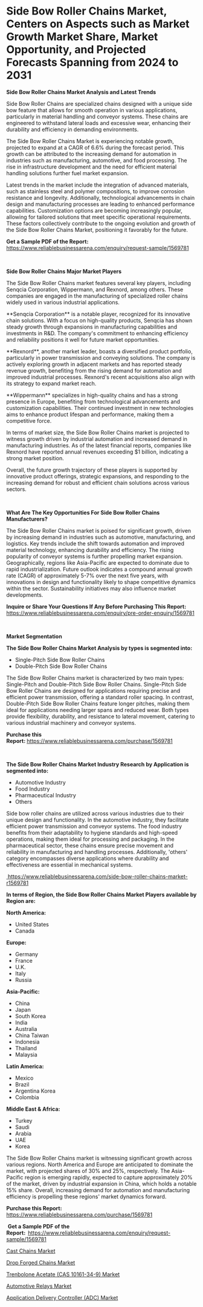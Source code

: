 <p><h1>Side Bow Roller Chains Market, Centers on Aspects such as Market Growth Market Share, Market Opportunity, and Projected Forecasts Spanning from 2024 to 2031</h1></p><p><strong>Side Bow Roller Chains Market Analysis and Latest Trends</strong></p>
<p><p>Side Bow Roller Chains are specialized chains designed with a unique side bow feature that allows for smooth operation in various applications, particularly in material handling and conveyor systems. These chains are engineered to withstand lateral loads and excessive wear, enhancing their durability and efficiency in demanding environments.</p><p>The Side Bow Roller Chains Market is experiencing notable growth, projected to expand at a CAGR of 6.6% during the forecast period. This growth can be attributed to the increasing demand for automation in industries such as manufacturing, automotive, and food processing. The rise in infrastructure development and the need for efficient material handling solutions further fuel market expansion. </p><p>Latest trends in the market include the integration of advanced materials, such as stainless steel and polymer compositions, to improve corrosion resistance and longevity. Additionally, technological advancements in chain design and manufacturing processes are leading to enhanced performance capabilities. Customization options are becoming increasingly popular, allowing for tailored solutions that meet specific operational requirements. These factors collectively contribute to the ongoing evolution and growth of the Side Bow Roller Chains Market, positioning it favorably for the future.</p></p>
<p><strong>Get a Sample PDF of the Report:&nbsp;</strong> <a href="https://www.reliablebusinessarena.com/enquiry/request-sample/1569781?utm_campaign=1444&utm_medium=2&utm_source=Github&utm_content=ia&utm_term=14102024&utm_id=side-bow-roller-chains">https://www.reliablebusinessarena.com/enquiry/request-sample/1569781</a></p>
<p>&nbsp;</p>
<p><strong>Side Bow Roller Chains Major Market Players</strong></p>
<p><p>The Side Bow Roller Chains market features several key players, including Senqcia Corporation, Wippermann, and Rexnord, among others. These companies are engaged in the manufacturing of specialized roller chains widely used in various industrial applications.</p><p>**Senqcia Corporation** is a notable player, recognized for its innovative chain solutions. With a focus on high-quality products, Senqcia has shown steady growth through expansions in manufacturing capabilities and investments in R&D. The company's commitment to enhancing efficiency and reliability positions it well for future market opportunities.</p><p>**Rexnord**, another market leader, boasts a diversified product portfolio, particularly in power transmission and conveying solutions. The company is actively exploring growth in adjacent markets and has reported steady revenue growth, benefiting from the rising demand for automation and improved industrial processes. Rexnord's recent acquisitions also align with its strategy to expand market reach.</p><p>**Wippermann** specializes in high-quality chains and has a strong presence in Europe, benefiting from technological advancements and customization capabilities. Their continued investment in new technologies aims to enhance product lifespan and performance, making them a competitive force.</p><p>In terms of market size, the Side Bow Roller Chains market is projected to witness growth driven by industrial automation and increased demand in manufacturing industries. As of the latest financial reports, companies like Rexnord have reported annual revenues exceeding $1 billion, indicating a strong market position.</p><p>Overall, the future growth trajectory of these players is supported by innovative product offerings, strategic expansions, and responding to the increasing demand for robust and efficient chain solutions across various sectors.</p></p>
<p>&nbsp;</p>
<p><strong>What Are The Key Opportunities For Side Bow Roller Chains Manufacturers?</strong></p>
<p><p>The Side Bow Roller Chains market is poised for significant growth, driven by increasing demand in industries such as automotive, manufacturing, and logistics. Key trends include the shift towards automation and improved material technology, enhancing durability and efficiency. The rising popularity of conveyor systems is further propelling market expansion. Geographically, regions like Asia-Pacific are expected to dominate due to rapid industrialization. Future outlook indicates a compound annual growth rate (CAGR) of approximately 5-7% over the next five years, with innovations in design and functionality likely to shape competitive dynamics within the sector. Sustainability initiatives may also influence market developments.</p></p>
<p><strong>Inquire or Share Your Questions If Any Before Purchasing This Report:</strong> <a href="https://www.reliablebusinessarena.com/enquiry/pre-order-enquiry/1569781?utm_campaign=1444&utm_medium=2&utm_source=Github&utm_content=ia&utm_term=14102024&utm_id=side-bow-roller-chains">https://www.reliablebusinessarena.com/enquiry/pre-order-enquiry/1569781</a></p>
<p>&nbsp;</p>
<p><strong>Market Segmentation</strong></p>
<p><strong>The Side Bow Roller Chains Market Analysis by types is segmented into:</strong></p>
<p><ul><li>Single-Pitch Side Bow Roller Chains</li><li>Double-Pitch Side Bow Roller Chains</li></ul></p>
<p><p>The Side Bow Roller Chains market is characterized by two main types: Single-Pitch and Double-Pitch Side Bow Roller Chains. Single-Pitch Side Bow Roller Chains are designed for applications requiring precise and efficient power transmission, offering a standard roller spacing. In contrast, Double-Pitch Side Bow Roller Chains feature longer pitches, making them ideal for applications needing larger spans and reduced wear. Both types provide flexibility, durability, and resistance to lateral movement, catering to various industrial machinery and conveyor systems.</p></p>
<p><strong>Purchase this Report:&nbsp;</strong><a href="https://www.reliablebusinessarena.com/purchase/1569781?utm_campaign=1444&utm_medium=2&utm_source=Github&utm_content=ia&utm_term=14102024&utm_id=side-bow-roller-chains">https://www.reliablebusinessarena.com/purchase/1569781</a></p>
<p>&nbsp;</p>
<p><strong>The Side Bow Roller Chains Market Industry Research by Application is segmented into:</strong></p>
<p><ul><li>Automotive Industry</li><li>Food Industry</li><li>Pharmaceutical Industry</li><li>Others</li></ul></p>
<p><p>Side bow roller chains are utilized across various industries due to their unique design and functionality. In the automotive industry, they facilitate efficient power transmission and conveyor systems. The food industry benefits from their adaptability to hygiene standards and high-speed operations, making them ideal for processing and packaging. In the pharmaceutical sector, these chains ensure precise movement and reliability in manufacturing and handling processes. Additionally, 'others' category encompasses diverse applications where durability and effectiveness are essential in mechanical systems.</p></p>
<p><a href="https://www.reliablebusinessarena.com/side-bow-roller-chains-market-r1569781?utm_campaign=1444&utm_medium=2&utm_source=Github&utm_content=ia&utm_term=14102024&utm_id=side-bow-roller-chains">&nbsp;https://www.reliablebusinessarena.com/side-bow-roller-chains-market-r1569781</a></p>
<p><strong>In terms of Region, the Side Bow Roller Chains Market Players available by Region are:</strong></p>
<p>
    <p> <strong> North America: </strong>
        <ul>
            <li>United States</li>
            <li>Canada</li>
        </ul>
        </p> 
    <p> <strong> Europe: </strong>
        <ul>
            <li>Germany</li>
            <li>France</li>
            <li>U.K.</li>
            <li>Italy</li>
            <li>Russia</li>
        </ul>
        </p> 
    <p> <strong> Asia-Pacific: </strong>
        <ul>
            <li>China</li>
            <li>Japan</li>
            <li>South Korea</li>
            <li>India</li>
            <li>Australia</li>
            <li>China Taiwan</li>
            <li>Indonesia</li>
            <li>Thailand</li>
            <li>Malaysia</li>
        </ul>
        </p> 
    <p> <strong> Latin America: </strong>
        <ul>
            <li>Mexico</li>
            <li>Brazil</li>
            <li>Argentina Korea</li>
            <li>Colombia</li>
        </ul>
        </p> 
    <p> <strong> Middle East & Africa: </strong>
        <ul>
            <li>Turkey</li>
            <li>Saudi</li>
            <li>Arabia</li>
            <li>UAE</li>
            <li>Korea</li>
        </ul>
    </p>
    </p>
<p><p>The Side Bow Roller Chains market is witnessing significant growth across various regions. North America and Europe are anticipated to dominate the market, with projected shares of 30% and 25%, respectively. The Asia-Pacific region is emerging rapidly, expected to capture approximately 20% of the market, driven by industrial expansion in China, which holds a notable 15% share. Overall, increasing demand for automation and manufacturing efficiency is propelling these regions' market dynamics forward.</p></p>
<p><strong>Purchase this Report: </strong><a href="https://www.reliablebusinessarena.com/purchase/1569781?utm_campaign=1444&utm_medium=2&utm_source=Github&utm_content=ia&utm_term=14102024&utm_id=side-bow-roller-chains">https://www.reliablebusinessarena.com/purchase/1569781</a></p>
<p>&nbsp;<strong>Get a Sample PDF of the Report:&nbsp;&nbsp;</strong><a href="https://www.reliablebusinessarena.com/enquiry/request-sample/1569781?utm_campaign=1444&utm_medium=2&utm_source=Github&utm_content=ia&utm_term=14102024&utm_id=side-bow-roller-chains">https://www.reliablebusinessarena.com/enquiry/request-sample/1569781</a></p>
<p><strong></strong></p>
<p><p><a href="https://github.com/sharitatri97/Market-Research-Report-List-1/blob/main/cast-chains-market.md?utm_campaign=1444&utm_medium=2&utm_source=Github&utm_content=ia&utm_term=14102024&utm_id=side-bow-roller-chains">Cast Chains Market</a></p><p><a href="https://github.com/mabutironaldo/Market-Research-Report-List-6/blob/main/drop-forged-chains-market.md?utm_campaign=1444&utm_medium=2&utm_source=Github&utm_content=ia&utm_term=14102024&utm_id=side-bow-roller-chains">Drop Forged Chains Market</a></p><p><a href="https://www.linkedin.com/pulse/trenbolone-acetate-cas-10161-34-9-market-research-report-2024-kmqie?trk=public_post_embed_feed-article-content&utm_campaign=1444&utm_medium=2&utm_source=Github&utm_content=ia&utm_term=14102024&utm_id=side-bow-roller-chains">Trenbolone Acetate (CAS 10161-34-9) Market</a></p><p><a href="https://www.linkedin.com/pulse/analyzing-automotive-relays-market-dynamics-growth-drivers-rcfle?trk=public_post_embed_feed-article-content&utm_campaign=1444&utm_medium=2&utm_source=Github&utm_content=ia&utm_term=14102024&utm_id=side-bow-roller-chains">Automotive Relays Market</a></p><p><a href="https://www.linkedin.com/pulse/application-delivery-controller-adc-momentum-charting-phbue?trk=public_post_embed_feed-article-content&utm_campaign=1444&utm_medium=2&utm_source=Github&utm_content=ia&utm_term=14102024&utm_id=side-bow-roller-chains">Application Delivery Controller (ADC) Market</a></p></p>